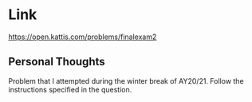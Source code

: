 # Link

https://open.kattis.com/problems/finalexam2

## Personal Thoughts

Problem that I attempted during the winter break of AY20/21. Follow the instructions specified in the question.

